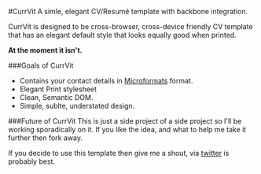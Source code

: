 #CurrVit 
A simle, elegant CV/Resumé template with backbone integration. 

CurrVit is designed to be cross-browser, cross-device friendly CV template that has an elegant default style that looks equally good when printed.

**At the moment it isn't.**

###Goals of CurrVit 

- Contains your contact details in [Microformats][1] format.
- Elegant Print stylesheet
- Clean, Semantic DOM. 
- Simple, sublte, understated design.


###Future of CurrVit
This is just a side project of a side project so I'll be working sporadically on it. If you like the idea, and what to help me take it further then fork away.

If you decide to use this template then give me a shout, via [twitter][2] is probably best.


[1]: http://microformats.org "Microformats"
[2]: http://twitter.com/damien_m "@damien_m"